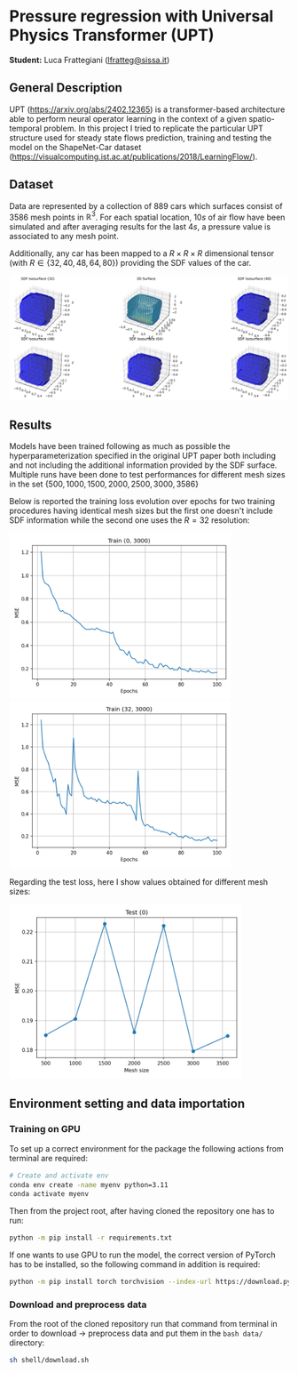 # Pressure regression with Universal Physics Transformer (UPT)
**Student:** Luca Frattegiani (lfratteg@sissa.it)

## General Description
UPT (https://arxiv.org/abs/2402.12365) is a transformer-based architecture able to perform neural operator learning in the context of a given spatio-temporal problem. In this project I tried to replicate the particular UPT structure used for steady state flows prediction, training and testing the model on the ShapeNet-Car dataset (https://visualcomputing.ist.ac.at/publications/2018/LearningFlow/).

## Dataset
Data are represented by a collection of $889$ cars which surfaces consist of $3586$ mesh points in $\mathbb{R}^3$. For each spatial location, $10s$ of air flow have been simulated and after averaging results for the last $4s$, a pressure value is associated to any mesh point. 

Additionally, any car has been mapped to a $R \times R \times R$ dimensional tensor (with $R \in \{32, 40, 48, 64, 80\}$) providing the SDF values of the car.

![Data visualization](plots/surface/car_sdf_comparison.png)

## Results
Models have been trained following as much as possible the hyperparameterization specified in the original UPT paper both including and not including the additional information provided by the SDF surface. Multiple runs have been done to test performances for different mesh sizes in the set $\{500, 1000, 1500, 2000, 2500, 3000, 3586\}$

Below is reported the training loss evolution over epochs for two training procedures having identical mesh sizes but the first one doesn't include SDF information while the second one uses the $R = 32$ resolution:

<img src="plots/train/0/train_0_3000.png" width="400" alt="Left"> <img src="plots/train/32/train_32_3000.png" width="400" alt="Right">


Regarding the test loss, here I show values obtained for different mesh sizes:

<img src="plots/test/test_0.png" width="420" alt="Left">

## Environment setting and data importation

### Training on GPU
To set up a correct environment for the package the following actions from terminal are required:

```bash
# Create and activate env
conda env create -name myenv python=3.11
conda activate myenv
```

Then from the project root, after having cloned the repository one has to run:

```bash
python -m pip install -r requirements.txt
```

If one wants to use GPU to run the model, the correct version of PyTorch has to be installed, so the following command in addition is required:

```bash
python -m pip install torch torchvision --index-url https://download.pytorch.org/whl/cu126
```

### Download and preprocess data
From the root of the cloned repository run that command from terminal in order to download -> preprocess data and put them in the ```bash data/``` directory:

```bash
sh shell/download.sh
``` 